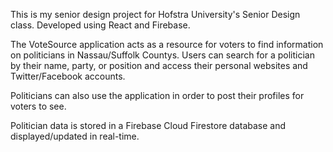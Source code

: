 This is my senior design project for Hofstra University's Senior Design class. Developed using React and Firebase.

The VoteSource application acts as a resource for voters to find information on politicians in Nassau/Suffolk Countys. Users can search for a politician by their name, party, or position and access their personal websites and Twitter/Facebook accounts.

Politicians can also use the application in order to post their profiles for voters to see.

Politician data is stored in a Firebase Cloud Firestore database and displayed/updated in real-time.
